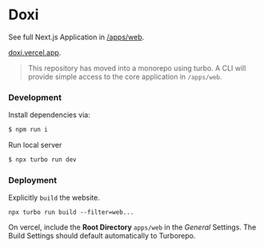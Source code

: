 # Doxi

See full Next.js Application in [/apps/web](https://github.com/mxkaske/doxi/tree/main/apps/web).

[doxi.vercel.app](https://doxi.vercel.app).

> This repository has moved into a monorepo using turbo. A CLI will provide simple access to the core application in `/apps/web`.

### Development

Install dependencies via:

```bash
$ npm run i
```

Run local server

```bash
$ npx turbo run dev
```

### Deployment

Explicitly `build` the website.

```
npx turbo run build --filter=web...
```

On vercel, include the **Root Directory** `apps/web` in the _General_ Settings. The Build Settings should default automatically to Turborepo.
